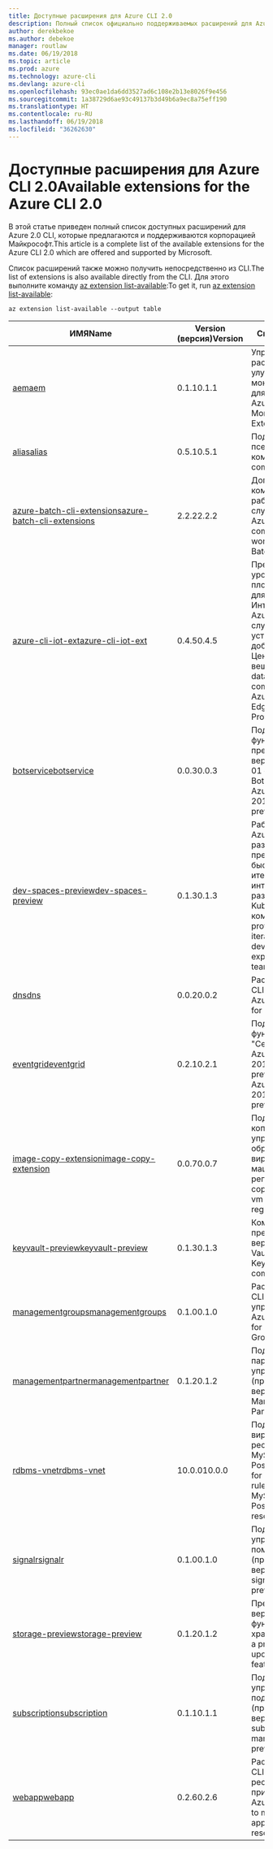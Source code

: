 ```yaml
---
title: Доступные расширения для Azure CLI 2.0
description: Полный список официально поддерживаемых расширений для Azure CLI 2.0.
author: derekbekoe
ms.author: debekoe
manager: routlaw
ms.date: 06/19/2018
ms.topic: article
ms.prod: azure
ms.technology: azure-cli
ms.devlang: azure-cli
ms.openlocfilehash: 93ec0ae1da6dd3527ad6c108e2b13e8026f9e456
ms.sourcegitcommit: 1a38729d6ae93c49137b3d49b6a9ec8a75eff190
ms.translationtype: HT
ms.contentlocale: ru-RU
ms.lasthandoff: 06/19/2018
ms.locfileid: "36262630"
---
```

# <a name="available-extensions-for-the-azure-cli-20"></a><span data-ttu-id="7f411-103">Доступные расширения для Azure CLI 2.0</span><span class="sxs-lookup"><span data-stu-id="7f411-103">Available extensions for the Azure CLI 2.0</span></span>

<span data-ttu-id="7f411-104">В этой статье приведен полный список доступных расширений для Azure 2.0 CLI, которые предлагаются и поддерживаются корпорацией Майкрософт.</span><span class="sxs-lookup"><span data-stu-id="7f411-104">This article is a complete list of the available extensions for the Azure CLI 2.0 which are offered and supported by Microsoft.</span></span>

<span data-ttu-id="7f411-105">Список расширений также можно получить непосредственно из CLI.</span><span class="sxs-lookup"><span data-stu-id="7f411-105">The list of extensions is also available directly from the CLI.</span></span> <span data-ttu-id="7f411-106">Для этого выполните команду [az extension list-available](/cli/azure/extension?view=azure-cli-latest#az-extension-list-available):</span><span class="sxs-lookup"><span data-stu-id="7f411-106">To get it, run [az extension list-available](/cli/azure/extension?view=azure-cli-latest#az-extension-list-available):</span></span>

```azurecli
az extension list-available --output table
```

| <span data-ttu-id="7f411-107">ИМЯ</span><span class="sxs-lookup"><span data-stu-id="7f411-107">Name</span></span> | <span data-ttu-id="7f411-108">Version (версия)</span><span class="sxs-lookup"><span data-stu-id="7f411-108">Version</span></span> | <span data-ttu-id="7f411-109">Сводка</span><span class="sxs-lookup"><span data-stu-id="7f411-109">Summary</span></span> | <span data-ttu-id="7f411-110">Предварительный просмотр</span><span class="sxs-lookup"><span data-stu-id="7f411-110">Preview</span></span> |
|------|---------|---------|---------|
| [<span data-ttu-id="7f411-111">aem</span><span class="sxs-lookup"><span data-stu-id="7f411-111">aem</span></span>](https://github.com/Azure/azure-cli-extensions) | <span data-ttu-id="7f411-112">0.1.1</span><span class="sxs-lookup"><span data-stu-id="7f411-112">0.1.1</span></span> | <span data-ttu-id="7f411-113">Управление расширениями для улучшенного мониторинга Azure для SAP.</span><span class="sxs-lookup"><span data-stu-id="7f411-113">Manage Azure Enhanced Monitoring Extensions for SAP</span></span> |  |
| [<span data-ttu-id="7f411-114">alias</span><span class="sxs-lookup"><span data-stu-id="7f411-114">alias</span></span>](https://github.com/Azure/azure-cli-extensions) | <span data-ttu-id="7f411-115">0.5.1</span><span class="sxs-lookup"><span data-stu-id="7f411-115">0.5.1</span></span> | <span data-ttu-id="7f411-116">Поддержка псевдонимов команд.</span><span class="sxs-lookup"><span data-stu-id="7f411-116">Support for command aliases</span></span> | <span data-ttu-id="7f411-117">Yes</span><span class="sxs-lookup"><span data-stu-id="7f411-117">Yes</span></span> |
| [<span data-ttu-id="7f411-118">azure-batch-cli-extensions</span><span class="sxs-lookup"><span data-stu-id="7f411-118">azure-batch-cli-extensions</span></span>](https://github.com/Azure/azure-batch-cli-extensions) | <span data-ttu-id="7f411-119">2.2.2</span><span class="sxs-lookup"><span data-stu-id="7f411-119">2.2.2</span></span> | <span data-ttu-id="7f411-120">Дополнительные команды для работы с пакетной службой Azure.</span><span class="sxs-lookup"><span data-stu-id="7f411-120">Additional commands for working with Azure Batch service</span></span> |  |
| [<span data-ttu-id="7f411-121">azure-cli-iot-ext</span><span class="sxs-lookup"><span data-stu-id="7f411-121">azure-cli-iot-ext</span></span>](https://github.com/azure/azure-iot-cli-extension) | <span data-ttu-id="7f411-122">0.4.5</span><span class="sxs-lookup"><span data-stu-id="7f411-122">0.4.5</span></span> | <span data-ttu-id="7f411-123">Предоставление уровня команд плоскости данных для Центра Интернета вещей Azure, IoT Edge и службы подготовки устройств к добавлению в Центр Интернета вещей.</span><span class="sxs-lookup"><span data-stu-id="7f411-123">Provides the data plane command layer for Azure IoT Hub, IoT Edge and IoT Device Provisioning Service</span></span> |  |
| [<span data-ttu-id="7f411-124">botservice</span><span class="sxs-lookup"><span data-stu-id="7f411-124">botservice</span></span>](https://github.com/Azure/azure-cli-extensions) | <span data-ttu-id="7f411-125">0.0.3</span><span class="sxs-lookup"><span data-stu-id="7f411-125">0.0.3</span></span> | <span data-ttu-id="7f411-126">Поддержка функций предварительной версии 2017-12-01 службы Azure Bot</span><span class="sxs-lookup"><span data-stu-id="7f411-126">Support for Azure Bot Service 2017-12-01 preview features</span></span> | <span data-ttu-id="7f411-127">Yes</span><span class="sxs-lookup"><span data-stu-id="7f411-127">Yes</span></span> |
| [<span data-ttu-id="7f411-128">dev-spaces-preview</span><span class="sxs-lookup"><span data-stu-id="7f411-128">dev-spaces-preview</span></span>](https://github.com/Azure/azure-cli-extensions) | <span data-ttu-id="7f411-129">0.1.3</span><span class="sxs-lookup"><span data-stu-id="7f411-129">0.1.3</span></span> | <span data-ttu-id="7f411-130">Рабочие среды Azure для разработчиков предоставляют быстрый итеративный интерфейс разработки Kubernetes для команд.</span><span class="sxs-lookup"><span data-stu-id="7f411-130">Dev Spaces provides a rapid, iterative Kubernetes development experience for teams.</span></span> | <span data-ttu-id="7f411-131">Yes</span><span class="sxs-lookup"><span data-stu-id="7f411-131">Yes</span></span> |
| [<span data-ttu-id="7f411-132">dns</span><span class="sxs-lookup"><span data-stu-id="7f411-132">dns</span></span>](https://github.com/Azure/azure-cli-extensions) | <span data-ttu-id="7f411-133">0.0.2</span><span class="sxs-lookup"><span data-stu-id="7f411-133">0.0.2</span></span> | <span data-ttu-id="7f411-134">Расширение Azure CLI для зон DNS.</span><span class="sxs-lookup"><span data-stu-id="7f411-134">An Azure CLI Extension for DNS zones</span></span> |  |
| [<span data-ttu-id="7f411-135">eventgrid</span><span class="sxs-lookup"><span data-stu-id="7f411-135">eventgrid</span></span>](https://github.com/Azure/azure-cli-extensions) | <span data-ttu-id="7f411-136">0.2.1</span><span class="sxs-lookup"><span data-stu-id="7f411-136">0.2.1</span></span> | <span data-ttu-id="7f411-137">Поддержка функций службы 	"Сетка событий Azure" версии 2018-05-01-preview</span><span class="sxs-lookup"><span data-stu-id="7f411-137">Support for Azure EventGrid 2018-05-01-preview features</span></span> | <span data-ttu-id="7f411-138">Yes</span><span class="sxs-lookup"><span data-stu-id="7f411-138">Yes</span></span> |
| [<span data-ttu-id="7f411-139">image-copy-extension</span><span class="sxs-lookup"><span data-stu-id="7f411-139">image-copy-extension</span></span>](https://github.com/Azure/azure-cli-extensions) | <span data-ttu-id="7f411-140">0.0.7</span><span class="sxs-lookup"><span data-stu-id="7f411-140">0.0.7</span></span> | <span data-ttu-id="7f411-141">Поддержка копирования управляемых образов виртуальных машин в другие регионы</span><span class="sxs-lookup"><span data-stu-id="7f411-141">Support for copying managed vm images between regions</span></span> |  |
| [<span data-ttu-id="7f411-142">keyvault-preview</span><span class="sxs-lookup"><span data-stu-id="7f411-142">keyvault-preview</span></span>](https://github.com/Azure/azure-keyvault-cli-extension) | <span data-ttu-id="7f411-143">0.1.3</span><span class="sxs-lookup"><span data-stu-id="7f411-143">0.1.3</span></span> | <span data-ttu-id="7f411-144">Команды предварительной версии Azure Key Vault.</span><span class="sxs-lookup"><span data-stu-id="7f411-144">Preview Azure Key Vault commands.</span></span> | <span data-ttu-id="7f411-145">Yes</span><span class="sxs-lookup"><span data-stu-id="7f411-145">Yes</span></span> |
| [<span data-ttu-id="7f411-146">managementgroups</span><span class="sxs-lookup"><span data-stu-id="7f411-146">managementgroups</span></span>](https://github.com/Azure/azure-cli-extensions) | <span data-ttu-id="7f411-147">0.1.0</span><span class="sxs-lookup"><span data-stu-id="7f411-147">0.1.0</span></span> | <span data-ttu-id="7f411-148">Расширение Azure CLI для групп управления.</span><span class="sxs-lookup"><span data-stu-id="7f411-148">An Azure CLI Extension for Management Groups</span></span> |  |
| [<span data-ttu-id="7f411-149">managementpartner</span><span class="sxs-lookup"><span data-stu-id="7f411-149">managementpartner</span></span>](https://github.com/Azure/azure-cli-extensions) | <span data-ttu-id="7f411-150">0.1.2</span><span class="sxs-lookup"><span data-stu-id="7f411-150">0.1.2</span></span> | <span data-ttu-id="7f411-151">Поддержка партнера управления (предварительная версия).</span><span class="sxs-lookup"><span data-stu-id="7f411-151">Support for Management Partner preview</span></span> |  |
| [<span data-ttu-id="7f411-152">rdbms-vnet</span><span class="sxs-lookup"><span data-stu-id="7f411-152">rdbms-vnet</span></span>](https://github.com/Azure/azure-cli-extensions) | <span data-ttu-id="7f411-153">10.0.0</span><span class="sxs-lookup"><span data-stu-id="7f411-153">10.0.0</span></span> | <span data-ttu-id="7f411-154">Поддержка правил виртуальной сети в ресурсах Azure MySQL и Azure PostgreSQL.</span><span class="sxs-lookup"><span data-stu-id="7f411-154">Support for Virtual Network rules in Azure MySQL and Azure PostgreSQL resources</span></span> |  |
| [<span data-ttu-id="7f411-155">signalr</span><span class="sxs-lookup"><span data-stu-id="7f411-155">signalr</span></span>](https://github.com/Azure/azure-cli-extensions) | <span data-ttu-id="7f411-156">0.1.0</span><span class="sxs-lookup"><span data-stu-id="7f411-156">0.1.0</span></span> | <span data-ttu-id="7f411-157">Поддержка управления с помощью SignalR (предварительная версия).</span><span class="sxs-lookup"><span data-stu-id="7f411-157">Support for signalr management preview.</span></span> | <span data-ttu-id="7f411-158">Yes</span><span class="sxs-lookup"><span data-stu-id="7f411-158">Yes</span></span> |
| [<span data-ttu-id="7f411-159">storage-preview</span><span class="sxs-lookup"><span data-stu-id="7f411-159">storage-preview</span></span>](https://github.com/Azure/azure-cli-extensions/tree/master/src/storage-preview) | <span data-ttu-id="7f411-160">0.1.2</span><span class="sxs-lookup"><span data-stu-id="7f411-160">0.1.2</span></span> | <span data-ttu-id="7f411-161">Предварительная версия ожидаемых функций хранилища.</span><span class="sxs-lookup"><span data-stu-id="7f411-161">Provides a preview for upcoming storage features.</span></span> | <span data-ttu-id="7f411-162">Yes</span><span class="sxs-lookup"><span data-stu-id="7f411-162">Yes</span></span> |
| [<span data-ttu-id="7f411-163">subscription</span><span class="sxs-lookup"><span data-stu-id="7f411-163">subscription</span></span>](https://github.com/Azure/azure-cli-extensions) | <span data-ttu-id="7f411-164">0.1.1</span><span class="sxs-lookup"><span data-stu-id="7f411-164">0.1.1</span></span> | <span data-ttu-id="7f411-165">Поддержка управления подписками (предварительная версия).</span><span class="sxs-lookup"><span data-stu-id="7f411-165">Support for subscription management preview.</span></span> |  |
| [<span data-ttu-id="7f411-166">webapp</span><span class="sxs-lookup"><span data-stu-id="7f411-166">webapp</span></span>](https://github.com/Azure/azure-cli-extensions) | <span data-ttu-id="7f411-167">0.2.6</span><span class="sxs-lookup"><span data-stu-id="7f411-167">0.2.6</span></span> | <span data-ttu-id="7f411-168">Расширение Azure CLI для управления ресурсами службы приложений.</span><span class="sxs-lookup"><span data-stu-id="7f411-168">An Azure CLI Extension to manage appservice resources</span></span> | <span data-ttu-id="7f411-169">Yes</span><span class="sxs-lookup"><span data-stu-id="7f411-169">Yes</span></span> |
